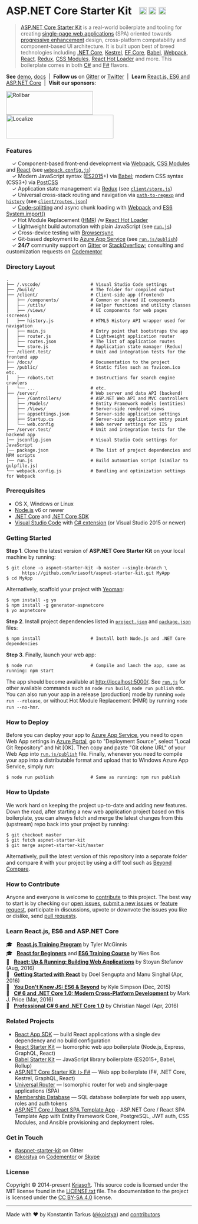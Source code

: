 # ASP.NET Core Starter Kit &nbsp; <a href="https://github.com/kriasoft/aspnet-starter-kit/stargazers"><img src="https://img.shields.io/github/stars/kriasoft/aspnet-starter-kit.svg?style=social&label=Star&maxAge=3600" alt="" height="20"></a> <a href="https://twitter.com/dotnetreact"><img src="https://img.shields.io/twitter/follow/dotnetreact.svg?style=social&label=Follow&maxAge=3600" alt="" height="20"></a> <a href="https://gitter.im/kriasoft/aspnet-starter-kit"><img src="https://img.shields.io/badge/chat-online-green.svg?style=social&logo=data%3Aimage%2Fpng%3Bbase64%2CiVBORw0KGgoAAAANSUhEUgAAAA4AAAAOCAQAAAC1QeVaAAAABGdBTUEAALGPC%2FxhBQAAACBjSFJNAAB6JgAAgIQAAPoAAACA6AAAdTAAAOpgAAA6mAAAF3CculE8AAAAAmJLR0QA%2F4ePzL8AAAAJcEhZcwAADE4AAAxOAX93jCMAAAAHdElNRQfgCQEGNCoLIPKlAAAA00lEQVQY023QsSuEcRjA8c%2BPy%2BJwkzt1R%2FEPqNuUkpDB33DFbjNYFFYzZSV%2FgfWKySiLxUBew7HoOpLjrZ%2Fh7erwfp%2FxMzw9T5A1ZkbZt8Sjrr6Grbvw4l3HgzPzBnpUcqgr9s2zhpDhrq9fFEVP6hkm%2FyiK9qFgQl5VC9oFLbUcTKyYzd%2BZWHalS8nRH25p2JbqwLgbUerDm3snVm1pi04LgjlTXh1rKkqVbVoy5NxOULUh1XQtWtRQN6ri05pLQu8bCIoqpu25c2Ak5F45aFLN7Q%2BBul12FZqKDAAAACV0RVh0ZGF0ZTpjcmVhdGUAMjAxNi0wOS0wMVQwNjo1Mjo0Mi0wNDowMOcKwTgAAAAldEVYdGRhdGU6bW9kaWZ5ADIwMTYtMDktMDFUMDY6NTI6NDItMDQ6MDCWV3mEAAAAGXRFWHRTb2Z0d2FyZQB3d3cuaW5rc2NhcGUub3Jnm%2B48GgAAAABJRU5ErkJggg%3D%3D&maxAge=86400" alt="" height="20"></a>

> [ASP.NET Core Starter Kit](https://github.com/kriasoft/aspnet-starter-kit) is a real-world
> boilerplate and tooling for creating [single-page web applications](https://en.wikipedia.org/wiki/Single-page_application)
> (SPA) oriented towards [progressive enhancement](https://en.wikipedia.org/wiki/Progressive_enhancement)
> design, cross-platform compatability and component-based UI architecture. It is built upon best of
> breed technologies including [.NET Core](https://dot.net/core), [Kestrel](https://github.com/aspnet/KestrelHttpServer),
> [EF Core](https://ef.readthedocs.io/en/latest/), [Babel](http://babeljs.io/), [Webpack](https://webpack.github.io/),
> [React](https://facebook.github.io/react), [Redux](http://redux.js.org/), [CSS Modules](https://github.com/css-modules/css-modules),
> [React Hot Loader](http://gaearon.github.io/react-hot-loader/) and more. This boilerplate comes in
> both [C#](https://github.com/kriasoft/aspnet-starter-kit) and [F#](https://github.com/kriasoft/fsharp-starter-kit) flavors.

**See** [demo](https://aspnet-core.azurewebsites.net), [docs](docs) &nbsp;|&nbsp; **Follow us** on
[Gitter](https://gitter.im/kriasoft/aspnet-starter-kit) or [Twitter](https://twitter.com/dotnetreact)
&nbsp;|&nbsp; **Learn** [React.js, ES6 and ASP.NET Core](#learn-reactjs-es6-and-aspnet-core)
&nbsp;|&nbsp; **Visit our sponsors**:

<a href="https://rollbar.com/?utm_source=reactstartkit(github)&utm_medium=link&utm_campaign=reactstartkit(github)"><img src="https://koistya.github.io/files/rollbar-x64.png" alt="Rollbar" width="235" height="64"></a>
<a href="https://localizejs.com/?cid=802&utm_source=rsk"><img src="https://koistya.github.io/files/localize-x64.png" alt="Localize" width="291" height="64"></a>


### Features

&nbsp; &nbsp; ✓ Component-based front-end development via [Webpack](https://webpack.github.io/), [CSS Modules](https://github.com/css-modules/css-modules) and [React](https://facebook.github.io/react) (see [`webpack.config.js`](webpack.config.js))<br>
&nbsp; &nbsp; ✓ Modern JavaScript syntax ([ES2015](http://babeljs.io/docs/learn-es2015/)+) via [Babel](http://babeljs.io/); modern CSS syntax (CSS3+) via [PostCSS](https://github.com/postcss/postcss)<br>
&nbsp; &nbsp; ✓ Application state management via [Redux](http://redux.js.org/) (see [`client/store.js`](client/store.js))<br>
&nbsp; &nbsp; ✓ Universal cross-stack routing and navigation via [`path-to-regexp`](https://github.com/pillarjs/path-to-regexp) and [`history`](https://github.com/ReactJSTraining/history) (see [`client/routes.json`](client/routes.json))<br>
&nbsp; &nbsp; ✓ [Code-splitting](https://github.com/webpack/docs/wiki/code-splitting) and async chunk loading with [Webpack](https://webpack.github.io/) and [ES6 System.import()](http://www.2ality.com/2014/09/es6-modules-final.html)<br>
&nbsp; &nbsp; ✓ Hot Module Replacement ([HMR](https://webpack.github.io/docs/hot-module-replacement.html)) /w [React Hot Loader](http://gaearon.github.io/react-hot-loader/)<br>
&nbsp; &nbsp; ✓ Lightweight build automation with plain JavaScript (see [`run.js`](run.js))<br>
&nbsp; &nbsp; ✓ Cross-device testing with [Browsersync](https://browsersync.io/)<br>
&nbsp; &nbsp; ✓ Git-based deployment to [Azure App Service](https://azure.microsoft.com/services/app-service/) (see [`run.js/publish`](run.js))<br>
&nbsp; &nbsp; ✓ **24/7** community support on [Gitter](https://gitter.im/kriasoft/aspnet-starter-kit) or [StackOverflow](http://stackoverflow.com/questions/tagged/aspnet-starter-kit); consulting and customization requests on [Codementor](https://www.codementor.io/koistya)<br>


### Directory Layout

```shell
.
├── /.vscode/                   # Visual Studio Code settings
├── /build/                     # The folder for compiled output
├── /client/                    # Client-side app (frontend)
│   ├── /components/            # Common or shared UI components
│   ├── /utils/                 # Helper functions and utility classes
│   ├── /views/                 # UI components for web pages (screens)
│   ├── history.js              # HTML5 History API wrapper used for navigation
│   ├── main.js                 # Entry point that bootstraps the app
│   ├── router.js               # Lightweight application router
│   ├── routes.json             # The list of application routes
│   └── store.js                # Application state manager (Redux)
├── /client.test/               # Unit and integration tests for the frontend app
├── /docs/                      # Documentation to the project
├── /public/                    # Static files such as favicon.ico etc.
│   ├── robots.txt              # Instructions for search engine crawlers
│   └── ...                     # etc.
├── /server/                    # Web server and data API (backend)
│   ├── /Controllers/           # ASP.NET Web API and MVC controllers
│   ├── /Models/                # Entity Framework models (entities)
│   ├── /Views/                 # Server-side rendered views
│   ├── appsettings.json        # Server-side application settings
│   ├── Startup.cs              # Server-side application entry point
│   └── web.config              # Web server settings for IIS
├── /server.test/               # Unit and integration tests for the backend app
│── jsconfig.json               # Visual Studio Code settings for JavaScript
│── package.json                # The list of project dependencies and NPM scripts
│── run.js                      # Build automation script (similar to gulpfile.js)
└── webpack.config.js           # Bundling and optimization settings for Webpack
```


### Prerequisites

* OS X, Windows or Linux
* [Node.js](https://nodejs.org) v6 or newer
* [.NET Core](https://www.microsoft.com/net/core) and [.NET Core SDK](https://www.microsoft.com/net/core)
* [Visual Studio Code](https://code.visualstudio.com/) with [C# extension](https://github.com/OmniSharp/omnisharp-vscode) (or Visual Studio 2015 or newer)


### Getting Started

**Step 1**. Clone the latest version of **ASP.NET Core Starter Kit** on your local machine by running:

```shell
$ git clone -o aspnet-starter-kit -b master --single-branch \
      https://github.com/kriasoft/aspnet-starter-kit.git MyApp
$ cd MyApp
```

Alternatively, scaffold your project with [Yeoman](http://yeoman.io/):

```shell
$ npm install -g yo
$ npm install -g generator-aspnetcore
$ yo aspnetcore
```

**Step 2**. Install project dependencies listed in [`project.json`](server/project.json) and
[`package.json`](package.json) files: 

```shell
$ npm install                   # Install both Node.js and .NET Core dependencies
```

**Step 3**. Finally, launch your web app:

```shell
$ node run                      # Compile and lanch the app, same as running: npm start
```

The app should become available at [http://localhost:5000/](http://localhost:5000/).
See [`run.js`](run.js) for other available commands such as `node run build`, `node run publish` etc.
You can also run your app in a release (production) mode by running `node run --release`, or without
Hot Module Replacement (HMR) by running `node run --no-hmr`.


### How to Deploy

Before you can deploy your app to [Azure App Service](https://azure.microsoft.com/services/app-service/),
you need to open Web App settings in [Azure Portal](https://portal.azure.com/), go to "Deployment
Source", select "Local Git Repository" and hit [OK]. Then copy and paste "Git clone URL" of your
Web App into [`run.js/publish`](run.js) file. Finally, whenever you need to compile your
app into a distributable format and upload that to Windows Azure App Service, simply run:

```shell
$ node run publish              # Same as running: npm run publish
```

### How to Update

We work hard on keeping the project up-to-date and adding new features. Down the road, after
starting a new web application project based on this boilerplate, you can always fetch and merge
the latest changes from this (upstream) repo back into your project by running:

```shell
$ git checkout master
$ git fetch aspnet-starter-kit
$ git merge aspnet-starter-kit/master 
```

Alternatively, pull the latest version of this repository into a separate folder and compare it with
your project by using a diff tool such as [Beyond Compare](http://www.scootersoftware.com/).


### How to Contribute

Anyone and everyone is welcome to [contribute](CONTRIBUTING.md) to this project. The best way to
start is by checking our [open issues](https://github.com/kriasoft/aspnet-starter-kit/issues),
[submit a new issues](https://github.com/kriasoft/aspnet-starter-kit/issues/new?labels=bug) or
[feature request](https://github.com/kriasoft/aspnet-starter-kit/issues/new?labels=enhancement),
participate in discussions, upvote or downvote the issues you like or dislike, send [pull
requests](CONTRIBUTING.md#pull-requests).


### Learn React.js, ES6 and ASP.NET Core

:mortar_board: &nbsp; **[React.js Training Program](http://www.reactjsprogram.com/?asdf=36750_q0pu0tfa)** by Tyler McGinnis<br>
:mortar_board: &nbsp; **[React for Beginners](https://reactforbeginners.com/friend/konstantin)** and **[ES6 Training Course](https://es6.io/friend/konstantin)** by Wes Bos<br>
:green_book: &nbsp; **[React: Up & Running: Building Web Applications](http://amzn.to/2bBkZs1)** by Stoyan Stefanov (Aug, 2016)<br>
:green_book: &nbsp; **[Getting Started with React](http://amzn.to/2beVRI9)** by Doel Sengupta and Manu Singhal (Apr, 2016)<br>
:green_book: &nbsp; **[You Don't Know JS: ES6 & Beyond](http://amzn.to/2bFzlqe)** by Kyle Simpson (Dec, 2015)<br>
:green_book: &nbsp; **[C# 6 and .NET Core 1.0: Modern Cross-Platform Development](http://amzn.to/2beV5uS)** by Mark J. Price (Mar, 2016)<br>
:green_book: &nbsp; **[Professional C# 6 and .NET Core 1.0](http://amzn.to/2bhILsn)** by Christian Nagel (Apr, 2016)<br>


### Related Projects

* [React App SDK](https://github.com/kriasoft/react-app) — build React applications with a single dev dependency and no build configuration
* [React Starter Kit](https://github.com/kriasoft/react-starter-kit) — Isomorphic web app boilerplate (Node.js, Express, GraphQL, React)
* [Babel Starter Kit](https://github.com/kriasoft/babel-starter-kit) — JavaScript library boilerplate (ES2015+, Babel, Rollup)
* [ASP.NET Core Starter Kit `|>` F#](https://github.com/kriasoft/fsharp-starter-kit) — Web app boilerplate (F#, .NET Core, Kestrel, GraphQL, React)
* [Universal Router](https://github.com/kriasoft/universal-router) — Isomorphic router for web and single-page applications (SPA)
* [Membership Database](https://github.com/membership/membership.db) — SQL database boilerplate for web app users, roles and auth tokens
* [ASP.NET Core / React SPA Template App](https://github.com/bradyholt/aspnet-core-react-template) - ASP.NET Core / React SPA Template App with Entity Framework Core, PostgreSQL, JWT auth, CSS Modules, and Ansible provisioning and deployment roles.


### Get in Touch

* [#aspnet-starter-kit](https://gitter.im/kriasoft/aspnet-starter-kit) on Gitter
* [@koistya](https://twitter.com/koistya) on [Codementor](https://www.codementor.io/koistya)
  or [Skype](http://hatscripts.com/addskype?koistya)


### License

Copyright © 2014-present [Kriasoft](https://kriasoft.com). This source code is licensed under the MIT
license found in the [LICENSE.txt](https://github.com/kriasoft/react-starter-kit/blob/master/LICENSE.txt)
file. The documentation to the project is licensed under the [CC BY-SA 4.0](http://creativecommons.org/licenses/by-sa/4.0/)
license.


---
Made with ♥ by Konstantin Tarkus ([@koistya](https://twitter.com/koistya)) and [contributors](https://github.com/kriasoft/aspnet-starter-kit/graphs/contributors)
